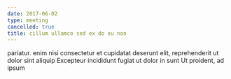 ```yaml
---
date: 2017-06-02
type: meeting
cancelled: true
title: cillum ullamco sed ex do eu non
---
```

pariatur. enim nisi consectetur et cupidatat deserunt elit, reprehenderit ut dolor sint aliquip Excepteur incididunt fugiat ut dolor in sunt Ut proident, ad ipsum